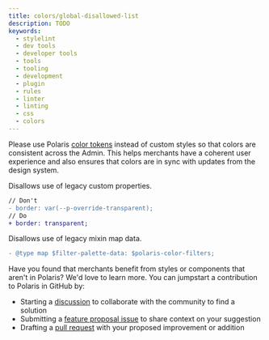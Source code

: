 ```yaml
---
title: colors/global-disallowed-list
description: TODO
keywords:
  - stylelint
  - dev tools
  - developer tools
  - tools
  - tooling
  - development
  - plugin
  - rules
  - linter
  - linting
  - css
  - colors
---
```


Please use Polaris [color tokens](https://polaris.shopify.com/tokens/colors) instead of custom styles so that colors are consistent across the Admin. This helps merchants have a coherent user experience and also ensures that colors are in sync with updates from the design system.

Disallows use of legacy custom properties.

```diff
// Don't
- border: var(--p-override-transparent);
// Do
+ border: transparent;
```

Disallows use of legacy mixin map data.

```diff
- @type map $filter-palette-data: $polaris-color-filters;
```

Have you found that merchants benefit from styles or components that aren't in Polaris? We'd love to learn more. You can jumpstart a contribution to Polaris in GitHub by:

- Starting a [discussion](https://github.com/Shopify/polaris/discussions/6750) to collaborate with the community to find a solution
- Submitting a [feature proposal issue](https://github.com/Shopify/polaris/issues/new?assignees=&labels=Feature+request&template=FEATURE_REQUEST.md) to share context on your suggestion
- Drafting a [pull request](https://github.com/Shopify/polaris/pulls) with your proposed improvement or addition
